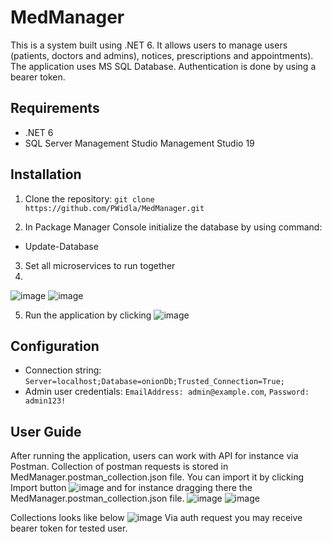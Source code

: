 # MedManager

This is a system built using .NET 6. It allows users to manage users (patients, doctors and admins), notices, prescriptions and appointments). The application uses MS SQL Database.
Authentication is done by using a bearer token.

## Requirements

- .NET 6
- SQL Server Management Studio Management Studio 19

## Installation

1. Clone the repository: `git clone https://github.com/PWidla/MedManager.git`

2. In Package Manager Console initialize the database by using command: 
- Update-Database

3. Set all microservices to run together
4. 
  ![image](https://github.com/PWidla/MedManager/assets/89644623/7c663656-21bf-4978-ac25-851ed4458e07)
  ![image](https://github.com/PWidla/MedManager/assets/89644623/65be97fe-7d26-4832-a05d-eebd275fc4c7)

5. Run the application by clicking
   ![image](https://github.com/PWidla/MedManager/assets/89644623/76f5cc6f-192e-4a8e-b499-bbb841a7e352)


## Configuration

- Connection string: `Server=localhost;Database=onionDb;Trusted_Connection=True;`
- Admin user credentials: `EmailAddress: admin@example.com`, `Password: admin123!`

## User Guide

After running the application, users can work with API for instance via Postman. 
Collection of postman requests is stored in MedManager.postman_collection.json file.
You can import it by clicking Import button 
![image](https://github.com/PWidla/MedManager/assets/89644623/8ae75c7f-323c-4718-bf09-5f06904d8d58)
and for instance dragging there the MedManager.postman_collection.json file.
![image](https://github.com/PWidla/MedManager/assets/89644623/3ad7cff6-f5de-47ad-bc0b-229f0b51e91f)
![image](https://github.com/PWidla/MedManager/assets/89644623/d8d282c0-8294-4b15-9a4c-14e2f66998ed)

Collections looks like below
![image](https://github.com/PWidla/MedManager/assets/89644623/384eeb5e-a2eb-43a4-9480-f51b703fcf12)
Via auth request you may receive bearer token for tested user.

